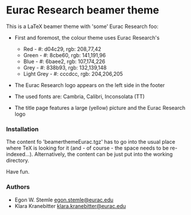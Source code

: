 # Eurac Research beamer theme

This is a LaTeX beamer theme with 'some' Eurac Research foo:

- First and foremost, the colour theme uses Eurac Research's
  - Red - #: d04c29, rgb: 208,77,42
  - Green - #: 8cbe60, rgb: 141,191,96
  - Blue - #: 6baee2, rgb: 107,174,226
  - Grey - #: 838b93, rgb: 132,139,148
  - Light Grey - #: cccdcc, rgb: 204,206,205

- The Eurac Research logo appears on the left side in the footer
- The used fonts are: Cambria, Calibri, Inconsolata (TT)
- The title page features a large (yellow) picture and the Eurac Research logo


### Installation

The content fo 'beamerthemeEurac.tgz' has to go into the usual place where TeX
is looking for it (and - of course - the space needs to be re-indexed...).
Alternatively, the content can be just put into the working directory.
 
Have fun.


### Authors
 - Egon W. Stemle <egon.stemle@eurac.edu>
 - Klara Kranebitter <klara.kranebitter@eurac.edu>
